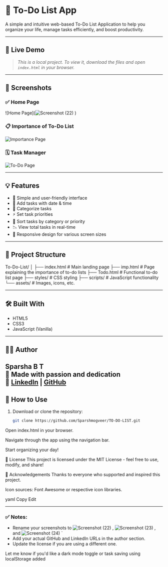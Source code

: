 # 📝 To-Do List App

A simple and intuitive web-based To-Do List Application to help you organize your life, manage tasks efficiently, and boost productivity.

---

## 🚀 Live Demo

> *This is a local project. To view it, download the files and open `index.html` in your browser.*

---

## 📸 Screenshots

### ✅ Home Page
![Home Page](![Screenshot (22)](https://github.com/user-attachments/assets/19c80e1d-eafc-4590-b995-36a1083d9ac1)
)

### 📋 Importance of To-Do List
![Importance Page](screenshots/screenshot-importance.png)

### 🗓️ Task Manager
![To-Do Page](screenshots/screenshot-todo.png)

---

## 💡 Features

- 🎯 Simple and user-friendly interface
- 📆 Add tasks with date & time
- 🔖 Categorize tasks
- ⚡ Set task priorities
- 🔄 Sort tasks by category or priority
- 📉 View total tasks in real-time
- 📲 Responsive design for various screen sizes

---

## 📂 Project Structure

To-Do-List/
│
├── index.html # Main landing page
├── imp.html # Page explaining the importance of to-do lists
├── Todo.html # Functional to-do list page
├── styles/ # CSS styling
├── scripts/ # JavaScript functionality
└── assets/ # Images, icons, etc.


---

## 🛠️ Built With

- HTML5
- CSS3
- JavaScript (Vanilla)

---

## 🧑‍💻 Author

**Sparsha B T**  
💖 Made with passion and dedication  
🔗 [LinkedIn](https://www.linkedin.com/in/sparsha-b-t-3157592a2/) | [GitHub](https://github.com/Sparshmogveer)
---

## 📌 How to Use

1. Download or clone the repository:
   ```bash
   git clone https://github.com/Sparshmogveer/TO-DO-LIST.git
Open index.html in your browser.

Navigate through the app using the navigation bar.

Start organizing your day!

📜 License
This project is licensed under the MIT License - feel free to use, modify, and share!

🙌 Acknowledgements
Thanks to everyone who supported and inspired this project.

Icon sources: Font Awesome or respective icon libraries.

yaml
Copy
Edit

---

### ✅ Notes:

- Rename your screenshots to ![Screenshot (22)](https://github.com/user-attachments/assets/68f86938-d9a1-46b0-9acd-b792267e222e)
, ![Screenshot (23)](https://github.com/user-attachments/assets/4f25a5b5-3664-44f5-b07f-7fd987ffd097)
, and ![Screenshot (24)](https://github.com/user-attachments/assets/cc480417-6e9f-47bf-839b-b1b497bc0685)
` 
- Add your actual GitHub and LinkedIn URLs in the author section.
- Update the license if you are using a different one.

Let me know if you'd like a dark mode toggle or task saving using localStorage added
